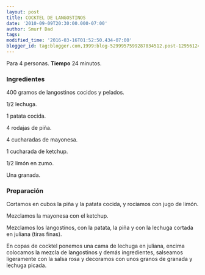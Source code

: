 ```yaml
---
layout: post
title: COCKTEL DE LANGOSTINOS
date: '2010-09-09T20:30:00.000-07:00'
author: Smurf Dad
tags: 
modified_time: '2016-03-16T01:52:50.434-07:00'
blogger_id: tag:blogger.com,1999:blog-5299957599287034512.post-1295612415676678064
---
```


Para 4 personas.
<b>Tiempo</b> 24 minutos.

<h3>Ingredientes</h3>

400 gramos de langostinos cocidos y pelados.

1/2 lechuga.

1 patata cocida.

4 rodajas de piña.

4 cucharadas de mayonesa.

1 cucharada de ketchup.

1/2 limón en zumo.

Una granada.

<h3>Preparación</h3>

Cortamos en cubos la piña y la patata cocida, y rociamos con jugo de limón.

Mezclamos la mayonesa con el ketchup.

Mezclamos los langostinos, con la patata, la piña y con la lechuga cortada en juliana (tiras finas).

En copas de cocktel ponemos una cama de lechuga en juliana, encima colocamos la mezcla de langostinos y demás ingredientes, salseamos ligeramente con la salsa rosa y decoramos con unos granos de granada y lechuga picada.

